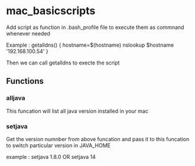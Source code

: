 # mac_basicscripts


Add script as function in .bash_profile file to execute them as commnand whenever needed

Example : 
getalldns()
{
    hostname=$(hostname)
nslookup $hostname '192.168.100.54'
}

Then we can call getalldns to execte the script


## Functions
### alljava
This funcation will list all java version installed in your mac

### setjava
Get the version numnber from above funcation and pass it to this funcation to switch particular version in JAVA_HOME

example : setjava 1.8.0 OR setjava 14
